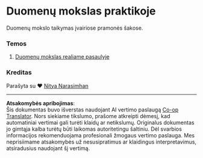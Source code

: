 <!--
CO_OP_TRANSLATOR_METADATA:
{
  "original_hash": "07faf02ff163e609edf0b0308dc5d4e6",
  "translation_date": "2025-08-31T06:02:16+00:00",
  "source_file": "6-Data-Science-In-Wild/README.md",
  "language_code": "lt"
}
-->
# Duomenų mokslas praktikoje

Duomenų mokslo taikymas įvairiose pramonės šakose.

### Temos

1. [Duomenų mokslas realiame pasaulyje](20-Real-World-Examples/README.md)

### Kreditas

Parašyta su ❤️ [Nitya Narasimhan](https://twitter.com/nitya)

---

**Atsakomybės apribojimas**:  
Šis dokumentas buvo išverstas naudojant AI vertimo paslaugą [Co-op Translator](https://github.com/Azure/co-op-translator). Nors siekiame tikslumo, prašome atkreipti dėmesį, kad automatiniai vertimai gali turėti klaidų ar netikslumų. Originalus dokumentas jo gimtąja kalba turėtų būti laikomas autoritetingu šaltiniu. Dėl svarbios informacijos rekomenduojama profesionali žmogaus vertimo paslauga. Mes neprisiimame atsakomybės už nesusipratimus ar klaidingus interpretavimus, atsiradusius naudojant šį vertimą.